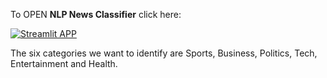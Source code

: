 To OPEN **NLP News Classifier** click here: 

[![Streamlit APP](https://static.streamlit.io/badges/streamlit_badge_black_white.svg)](https://newsclassifiernlp.herokuapp.com/)

The six categories we want to identify are Sports, Business, Politics, Tech, Entertainment and Health.


